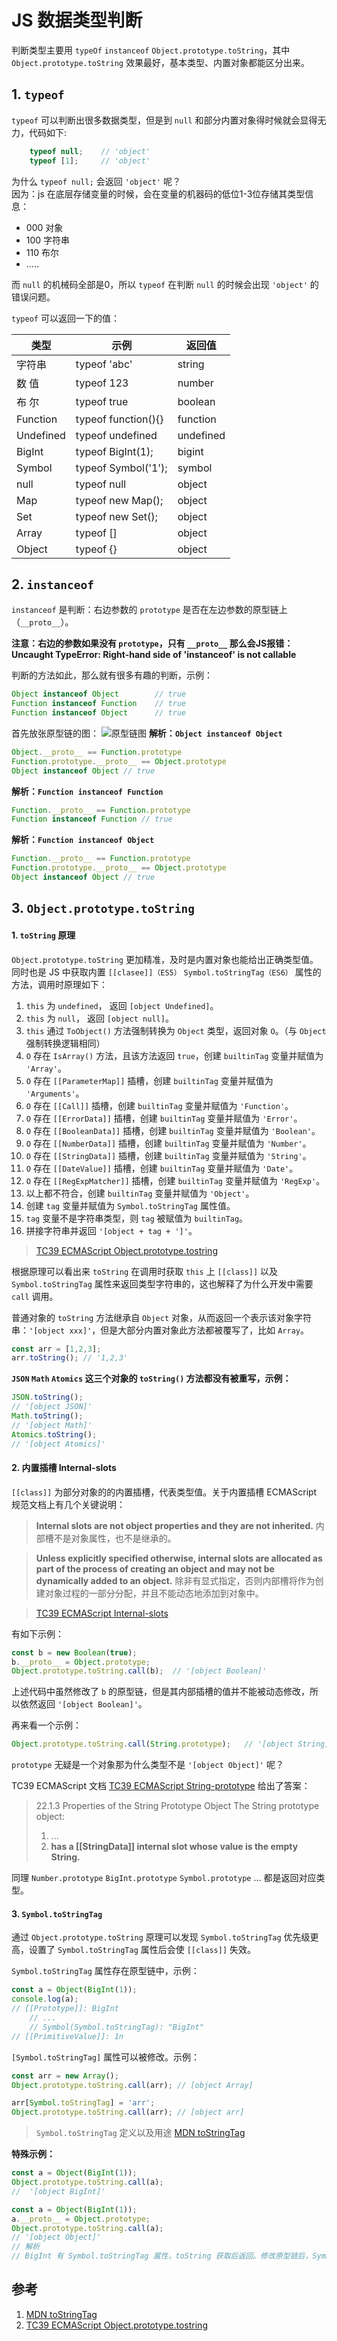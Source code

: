 <!--
 * @Author: monai
 * @Date: 2020-03-23 17:36:49
 * @LastEditors: monai
 * @LastEditTime: 2023-02-08 14:29:02
 -->
# JS 数据类型判断

判断类型主要用 `typeOf` `instanceof` `Object.prototype.toString`，其中 `Object.prototype.toString` 效果最好，基本类型、内置对象都能区分出来。


## 1. `typeof`
`typeof` 可以判断出很多数据类型，但是到 `null` 和部分内置对象得时候就会显得无力，代码如下:

```javascript
    typeof null;    // 'object'
    typeof [1];     // 'object'
```
为什么 `typeof null;` 会返回 `'object'` 呢？  
因为：js 在底层存储变量的时候，会在变量的机器码的低位1-3位存储其类型信息：
* 000 对象
* 100 字符串
* 110 布尔
* .....

而 `null` 的机械码全部是0，所以 `typeof` 在判断 `null` 的时候会出现 `'object'` 的错误问题。

`typeof` 可以返回一下的值：

| 类型 | 示例 | 返回值 |
| ---- | ---- |---- |
| 字符串 | typeof 'abc' | string |
| 数  值 | typeof 123 | number |
| 布  尔 | typeof true | boolean |
| Function | typeof function(){} | function |
| Undefined | typeof undefined | undefined |
| BigInt | typeof BigInt(1); | bigint |
| Symbol | typeof Symbol('1'); | symbol |
| null | typeof null | object |
| Map | typeof new Map(); | object |
| Set | typeof new Set();  | object |
| Array | typeof [] | object |
| Object | typeof {} | object |

## 2. `instanceof`  
`instanceof` 是判断：右边参数的 `prototype` 是否在左边参数的原型链上（`__proto__`）。

**注意：右边的参数如果没有 `prototype`，只有 `__proto__` 那么会JS报错：Uncaught TypeError: Right-hand side of 'instanceof' is not callable**  

判断的方法如此，那么就有很多有趣的判断，示例：  

```javascript
Object instanceof Object        // true
Function instanceof Function    // true
Function instanceof Object      // true
```
首先放张原型链的图：
![原型链图](https://ismoon.cn/static/images/1675836159252-%E5%8E%9F%E5%9E%8B%E9%93%BE.min.600.png)
**解析：`Object instanceof Object`**
```javascript
Object.__proto__ == Function.prototype
Function.prototype.__proto__ == Object.prototype 
Object instanceof Object // true
```
**解析：`Function instanceof Function`**
```javascript
Function.__proto__ == Function.prototype
Function instanceof Function // true
```
**解析：`Function instanceof Object`**
```javascript
Function.__proto__ == Function.prototype
Function.prototype.__proto__ == Object.prototype 
Object instanceof Object // true
```

## 3. `Object.prototype.toString`

#### 1. `toString` 原理

`Object.prototype.toString` 更加精准，及时是内置对象也能给出正确类型值。同时也是 JS 中获取内置 `[[clasee]]（ES5）` `Symbol.toStringTag（ES6）` 属性的方法，调用时原理如下：

1. `this` 为 `undefined`， 返回 `[object Undefined]`。
2. `this` 为 `null`， 返回 `[object null]`。
3. `this` 通过 `ToObject()` 方法强制转换为 `Object` 类型，返回对象 `O`。（与 `Object` 强制转换逻辑相同）
4. `O` 存在 `IsArray()` 方法，且该方法返回 `true`，创建 `builtinTag` 变量并赋值为 `'Array'`。
5. `O` 存在 `[[ParameterMap]]` 插槽，创建 `builtinTag` 变量并赋值为 `'Arguments'`。
6. `O` 存在 `[[Call]]` 插槽，创建 `builtinTag` 变量并赋值为 `'Function'`。
7. `O` 存在 `[[ErrorData]]` 插槽，创建 `builtinTag` 变量并赋值为 `'Error'`。
8. `O` 存在 `[[BooleanData]]` 插槽，创建 `builtinTag` 变量并赋值为 `'Boolean'`。
9. `O` 存在 `[[NumberData]]` 插槽，创建 `builtinTag` 变量并赋值为 `'Number'`。
10. `O` 存在 `[[StringData]]` 插槽，创建 `builtinTag` 变量并赋值为 `'String'`。
11. `O` 存在 `[[DateValue]]` 插槽，创建 `builtinTag` 变量并赋值为 `'Date'`。
12. `O` 存在 `[[RegExpMatcher]]` 插槽，创建 `builtinTag` 变量并赋值为 `'RegExp'`。
13. 以上都不符合，创建 `builtinTag` 变量并赋值为 `'Object'`。
14. 创建 `tag` 变量并赋值为 `Symbol.toStringTag` 属性值。
15. `tag` 变量不是字符串类型，则 `tag` 被赋值为 `builtinTag`。
16. 拼接字符串并返回 `'[object + tag + ']'`。

> [TC39 ECMAScript Object.prototype.tostring]

根据原理可以看出来 `toString` 在调用时获取 `this` 上 `[[class]]` 以及 `Symbol.toStringTag` 属性来返回类型字符串的，这也解释了为什么开发中需要 `call` 调用。

普通对象的 `toString` 方法继承自 `Object` 对象，从而返回一个表示该对象字符串：`'[object xxx]'`，但是大部分内置对象此方法都被覆写了，比如 `Array`。
```javascript
const arr = [1,2,3];
arr.toString(); // '1,2,3' 
```
**`JSON` `Math` `Atomics` 这三个对象的 `toString()` 方法都没有被重写，示例：**  

```javascript
JSON.toString();
// '[object JSON]'
Math.toString();
// '[object Math]'
Atomics.toString();
// '[object Atomics]'
```

#### 2. 内置插槽 Internal-slots

`[[class]]` 为部分对象的的内置插槽，代表类型值。关于内置插槽 ECMAScript 规范文档上有几个关键说明：

> **Internal slots are not object properties and they are not inherited.**
> 内部槽不是对象属性，也不是继承的。

> **Unless explicitly specified otherwise, internal slots are allocated as part of the process of creating an object and may not be dynamically added to an object.**
> 除非有显式指定，否则内部槽将作为创建对象过程的一部分分配，并且不能动态地添加到对象中。

> [TC39 ECMAScript Internal-slots]

有如下示例：
```javascript
const b = new Boolean(true);
b.__proto__ = Object.prototype;
Object.prototype.toString.call(b);  // '[object Boolean]'
```
上述代码中虽然修改了 `b` 的原型链，但是其内部插槽的值并不能被动态修改，所以依然返回 `'[object Boolean]'`。

再来看一个示例：
```javascript
Object.prototype.toString.call(String.prototype);   // '[object String]'
```
`prototype` 无疑是一个对象那为什么类型不是 `'[object Object]'` 呢？

TC39 ECMAScript 文档 [TC39 ECMAScript String-prototype] 给出了答案：

> 22.1.3 Properties of the String Prototype Object
> The String prototype object:
> 1. ...
> 3. **has a \[[StringData]] internal slot whose value is the empty String.** 

同理 `Number.prototype` `BigInt.prototype` `Symbol.prototype` ... 都是返回对应类型。

#### 3. `Symbol.toStringTag`

通过 `Object.prototype.toString` 原理可以发现 `Symbol.toStringTag` 优先级更高，设置了 `Symbol.toStringTag` 属性后会使 `[[class]]` 失效。

`Symbol.toStringTag` 属性存在原型链中，示例：
```javascript
const a = Object(BigInt(1));
console.log(a);
// [[Prototype]]: BigInt
    // ...
    // Symbol(Symbol.toStringTag): "BigInt"
// [[PrimitiveValue]]: 1n
```

`[Symbol.toStringTag]` 属性可以被修改。示例：
```javascript
const arr = new Array();
Object.prototype.toString.call(arr); // [object Array]

arr[Symbol.toStringTag] = 'arr';
Object.prototype.toString.call(arr); // [object arr]
```

> `Symbol.toStringTag` 定义以及用途 [MDN toStringTag]

**特殊示例：** 
```javascript
const a = Object(BigInt(1));
Object.prototype.toString.call(a);
//  '[object BigInt]'

const a = Object(BigInt(1));
a.__proto__ = Object.prototype;
Object.prototype.toString.call(a);
// '[object Object]'
// 解析
// BigInt 有 Symbol.toStringTag 属性，toString 获取后返回。修改原型链后，Symbol.toStringTag 属性丢失，返回 Oject。
```


## 参考
1. [MDN toStringTag]
2. [TC39 ECMAScript Object.prototype.tostring]

[MDN toStringTag]: https://developer.mozilla.org/zh-CN/docs/Web/JavaScript/Reference/Global_Objects/Symbol/toStringTag
[TC39 ECMAScript Object.prototype.tostring]: https://tc39.es/ecma262/#sec-object.prototype.tostring
[TC39 ECMAScript Internal-slots]: https://tc39.es/ecma262/#sec-object-internal-methods-and-internal-slots
[TC39 ECMAScript String-prototype]: https://tc39.es/ecma262/#sec-properties-of-the-string-prototype-object